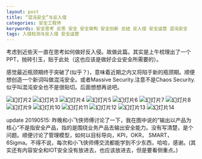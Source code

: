 ```yaml
---
layout: post
title: “混沌安全”与反入侵
categories: 安全工程师
kerywords: 安全思考 反思 安全 安全架构 安全创新 总结 反入侵 安全运营 混沌安全
tags: 入侵检测与反入侵 安全运营
---
```


考虑到近些天一直在思考如何做好反入侵。故做此篇。其实是上午梳理出了一个PPT，抛砖引玉，贴于此处（这也应该是做好企业安全所需要的）。

感觉最近瓶颈期终于突破了(似乎？)，意味着近期之内又将陷于新的瓶颈期。顺便想创造一个新词叫做混沌安全。或者Massive Security.注意不是Chaos Security.似乎叫混沌安全也不是很贴切。后面想想再说吧。

![幻灯片2](https://img.iami.xyz/images/57699592-ac500300-768a-11e9-9d1b-c67cf9bbe352.PNG)
![幻灯片3](https://img.iami.xyz/images/57699594-ace89980-768a-11e9-9442-2f9e9b06edd7.PNG)
![幻灯片4](https://img.iami.xyz/images/57699595-ad813000-768a-11e9-9ca9-0e3b11a43b1a.PNG)
![幻灯片5](https://img.iami.xyz/images/57699598-ae19c680-768a-11e9-99e6-870f9acdbf60.PNG)
![幻灯片6](https://img.iami.xyz/images/57699599-aeb25d00-768a-11e9-9546-2d571218f97b.PNG)
![幻灯片7](https://img.iami.xyz/images/57699600-aeb25d00-768a-11e9-9d0c-ae9edb8a1ca3.PNG)
![幻灯片8](https://img.iami.xyz/images/57699601-af4af380-768a-11e9-9be5-1f4ea274b4be.PNG)
![幻灯片9](https://img.iami.xyz/images/57699602-af4af380-768a-11e9-965f-24369ab63610.PNG)
![幻灯片10](https://img.iami.xyz/images/57699603-afe38a00-768a-11e9-8846-fbba7f79725c.PNG)
![幻灯片11](https://img.iami.xyz/images/57699605-b07c2080-768a-11e9-8f73-5b58f24699d8.PNG)
![幻灯片12](https://img.iami.xyz/images/57699607-b07c2080-768a-11e9-8ac6-99da9039c772.PNG)
![幻灯片13](https://img.iami.xyz/images/57699610-b114b700-768a-11e9-8240-aa58c88711bf.PNG)
![幻灯片14](https://img.iami.xyz/images/57699612-b245e400-768a-11e9-8671-6fc8c6221563.PNG)

update 20190515:
昨晚和小飞侠师傅讨论了一下，我在图中说的”输出以产品为核心“不是指安全产品，指的是围绕业务产品去输出安全能力。没有写清楚，是个问题。顺便讨论了管理模型，如何以目标导向，KPI，OKR， SMART，6Sigma。不得不说，每次和小飞侠师傅交流都能学到不少东西，哈哈，感谢。(其实还有内容安全和IOT安全没有放进去，也应该放进去，但是要看侧重点。)
